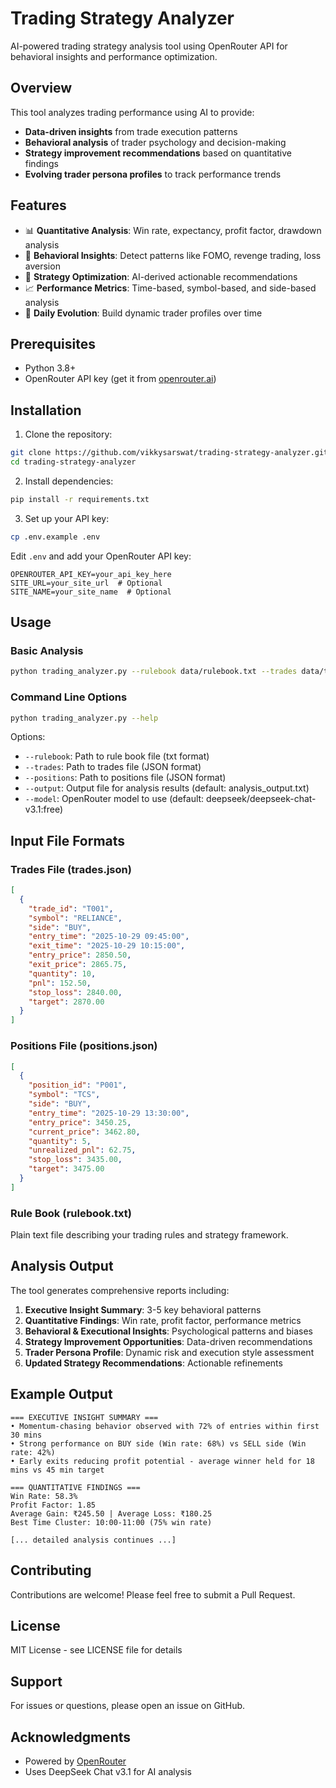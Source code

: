 # Trading Strategy Analyzer

AI-powered trading strategy analysis tool using OpenRouter API for behavioral insights and performance optimization.

## Overview

This tool analyzes trading performance using AI to provide:
- **Data-driven insights** from trade execution patterns
- **Behavioral analysis** of trader psychology and decision-making
- **Strategy improvement recommendations** based on quantitative findings
- **Evolving trader persona profiles** to track performance trends

## Features

- 📊 **Quantitative Analysis**: Win rate, expectancy, profit factor, drawdown analysis
- 🧠 **Behavioral Insights**: Detect patterns like FOMO, revenge trading, loss aversion
- 🎯 **Strategy Optimization**: AI-derived actionable recommendations
- 📈 **Performance Metrics**: Time-based, symbol-based, and side-based analysis
- 🔄 **Daily Evolution**: Build dynamic trader profiles over time

## Prerequisites

- Python 3.8+
- OpenRouter API key (get it from [openrouter.ai](https://openrouter.ai))

## Installation

1. Clone the repository:
```bash
git clone https://github.com/vikkysarswat/trading-strategy-analyzer.git
cd trading-strategy-analyzer
```

2. Install dependencies:
```bash
pip install -r requirements.txt
```

3. Set up your API key:
```bash
cp .env.example .env
```
Edit `.env` and add your OpenRouter API key:
```
OPENROUTER_API_KEY=your_api_key_here
SITE_URL=your_site_url  # Optional
SITE_NAME=your_site_name  # Optional
```

## Usage

### Basic Analysis

```bash
python trading_analyzer.py --rulebook data/rulebook.txt --trades data/trades.json --positions data/positions.json
```

### Command Line Options

```bash
python trading_analyzer.py --help
```

Options:
- `--rulebook`: Path to rule book file (txt format)
- `--trades`: Path to trades file (JSON format)
- `--positions`: Path to positions file (JSON format)
- `--output`: Output file for analysis results (default: analysis_output.txt)
- `--model`: OpenRouter model to use (default: deepseek/deepseek-chat-v3.1:free)

## Input File Formats

### Trades File (trades.json)
```json
[
  {
    "trade_id": "T001",
    "symbol": "RELIANCE",
    "side": "BUY",
    "entry_time": "2025-10-29 09:45:00",
    "exit_time": "2025-10-29 10:15:00",
    "entry_price": 2850.50,
    "exit_price": 2865.75,
    "quantity": 10,
    "pnl": 152.50,
    "stop_loss": 2840.00,
    "target": 2870.00
  }
]
```

### Positions File (positions.json)
```json
[
  {
    "position_id": "P001",
    "symbol": "TCS",
    "side": "BUY",
    "entry_time": "2025-10-29 13:30:00",
    "entry_price": 3450.25,
    "current_price": 3462.80,
    "quantity": 5,
    "unrealized_pnl": 62.75,
    "stop_loss": 3435.00,
    "target": 3475.00
  }
]
```

### Rule Book (rulebook.txt)
Plain text file describing your trading rules and strategy framework.

## Analysis Output

The tool generates comprehensive reports including:

1. **Executive Insight Summary**: 3-5 key behavioral patterns
2. **Quantitative Findings**: Win rate, profit factor, performance metrics
3. **Behavioral & Executional Insights**: Psychological patterns and biases
4. **Strategy Improvement Opportunities**: Data-driven recommendations
5. **Trader Persona Profile**: Dynamic risk and execution style assessment
6. **Updated Strategy Recommendations**: Actionable refinements

## Example Output

```
=== EXECUTIVE INSIGHT SUMMARY ===
• Momentum-chasing behavior observed with 72% of entries within first 30 mins
• Strong performance on BUY side (Win rate: 68%) vs SELL side (Win rate: 42%)
• Early exits reducing profit potential - average winner held for 18 mins vs 45 min target

=== QUANTITATIVE FINDINGS ===
Win Rate: 58.3%
Profit Factor: 1.85
Average Gain: ₹245.50 | Average Loss: ₹180.25
Best Time Cluster: 10:00-11:00 (75% win rate)

[... detailed analysis continues ...]
```

## Contributing

Contributions are welcome! Please feel free to submit a Pull Request.

## License

MIT License - see LICENSE file for details

## Support

For issues or questions, please open an issue on GitHub.

## Acknowledgments

- Powered by [OpenRouter](https://openrouter.ai)
- Uses DeepSeek Chat v3.1 for AI analysis
